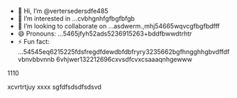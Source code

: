 - 👋 Hi, I’m @vertersedersdfe485
- 👀 I’m interested in ...cvbhgnhfgfbgfbfgb
- 💞️ I’m looking to collaborate on ...asdwerm.,mhj54665wqvcgfbgfbdfff
- 😄 Pronouns: ...5465jfyh52ads5236915263+bddfbwwdtrhtr
- ⚡ Fun fact: ...54545eq6215225fdsfregdfdewdbfdbfryry3235662bgfhngghhgbvdffdfvbnvbbvnnb
6vhjwer132212696cxvsdfcvxcsaaaqnhgewww
<!---vbmsdft5484822gffgfggtererdcsdd
verterseder/verterseder is a ✨ special566 ✨ rep12ository because its `README.md`2dabgfsdsa2fsdds662 cdsd(this fvxcile) appears onvgrgrer your GitHub profile.
You can click the Preview link to take a look at your changes.51514ccc65trgfd
--->1110
xcvrtrtjuy
xxxx
sgfdfsdsdfsdsvd
